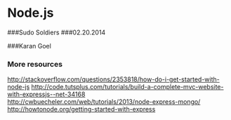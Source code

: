 Node.js
======

###Sudo Soldiers
###02.20.2014

###Karan Goel

### More resources

http://stackoverflow.com/questions/2353818/how-do-i-get-started-with-node-js
http://code.tutsplus.com/tutorials/build-a-complete-mvc-website-with-expressjs--net-34168
http://cwbuecheler.com/web/tutorials/2013/node-express-mongo/
http://howtonode.org/getting-started-with-express
